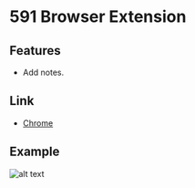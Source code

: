 # 591 Browser Extension
## Features
* Add notes.
## Link
* [Chrome](https://chrome.google.com/webstore/detail/591%E7%A7%9F%E5%B1%8B%E7%B6%B2%E7%AD%86%E8%A8%98/defdhigkgpkalcbgilkadfgnabcjajlk/related?hl=zh-TW&gl=TW)
## Example
![alt text](https://raw.githubusercontent.com/popo55668/591-rent-notes/master/misc/example.jpg)
